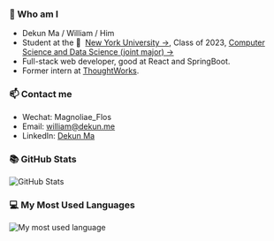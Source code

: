 ### 🙋‍ Who am I
+ Dekun Ma / William / Him
+ Student at the 🏫 &nbsp;[New York University →](https://nyu.edu), Class of 2023, [Computer Science and Data Science (joint major) →](https://cs.nyu.edu/home/undergrad/major_programs.html)
+ Full-stack web developer, good at React and SpringBoot.
+ Former intern at [ThoughtWorks](https://www.thoughtworks.com/).

### 📫 Contact me
+ Wechat: Magnoliae_Flos
+ Email: william@dekun.me
+ LinkedIn: [Dekun Ma](https://www.linkedin.com/in/dekunma)

### 📚 GitHub Stats
![GitHub Stats](https://github-readme-stats.vercel.app/api?username=dekunma&show_icons=true&theme=dracula)

### 💻 My Most Used Languages
![My most used language](https://github-readme-stats.vercel.app/api/top-langs/?username=dekunma&layout=compact&theme=dracula)
